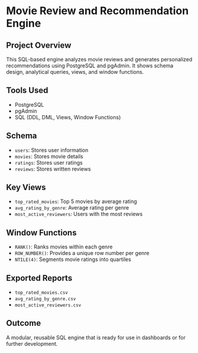 # Movie Review and Recommendation Engine

## Project Overview  
This SQL-based engine analyzes movie reviews and generates personalized recommendations using PostgreSQL and pgAdmin. It shows schema design, analytical queries, views, and window functions.

## Tools Used
- PostgreSQL
- pgAdmin
- SQL (DDL, DML, Views, Window Functions)

## Schema
- `users`: Stores user information
- `movies`: Stores movie details
- `ratings`: Stores user ratings
- `reviews`: Stores written reviews

## Key Views
- `top_rated_movies`: Top 5 movies by average rating
- `avg_rating_by_genre`: Average rating per genre
- `most_active_reviewers`: Users with the most reviews

## Window Functions
- `RANK()`: Ranks movies within each genre
- `ROW_NUMBER()`: Provides a unique row number per genre
- `NTILE(4)`: Segments movie ratings into quartiles

## Exported Reports
- `top_rated_movies.csv`
- `avg_rating_by_genre.csv`
- `most_active_reviewers.csv`

## Outcome  
A modular, reusable SQL engine that is ready for use in dashboards or for further development.
